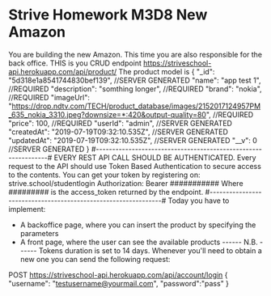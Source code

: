 # Strive Homework M3D8 New Amazon

You are building the new Amazon.
This time you are also responsible for the back office.
THIS is you CRUD endpoint
https://striveschool-api.herokuapp.com/api/product/
The product model is
{
"\_id": "5d318e1a8541744830bef139", //SERVER GENERATED
"name": "app test 1", //REQUIRED
"description": "somthing longer", //REQUIRED
"brand": "nokia", //REQUIRED
"imageUrl": "https://drop.ndtv.com/TECH/product_database/images/2152017124957PM_635_nokia_3310.jpeg?downsize=*:420&output-quality=80", //REQUIRED
"price": 100, //REQUIRED
"userId": "admin", //SERVER GENERATED
"createdAt": "2019-07-19T09:32:10.535Z", //SERVER GENERATED
"updatedAt": "2019-07-19T09:32:10.535Z", //SERVER GENERATED
"\_\_v": 0 //SERVER GENERATED
}
#---------------------------------------------------------------#
EVERY REST API CALL SHOULD BE AUTHENTICATED.
Every request to the API should use Token Based Authentication to secure access to the contents.
You can get your token by registering on: strive.school/studentlogin
Authorization: Bearer ###########
Where ######### is the access_token returned by the endpoint.
#---------------------------------------------------------------#
Today you have to implement:

- A backoffice page, where you can insert the product by specifying the parameters
- A front page, where the user can see the available products
  ------ N.B. ------
  Tokens duration is set to 14 days. Whenever you'll need to obtain a new one you can send the following request:

POST https://striveschool-api.herokuapp.com/api/account/login
{
"username": "testusername@yourmail.com",
"password":"pass"
}
